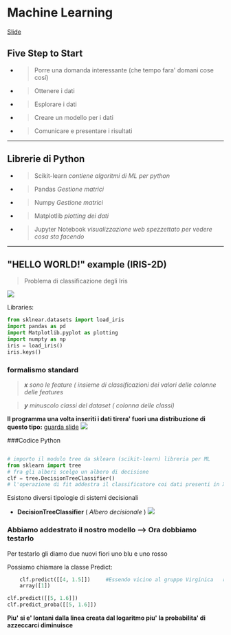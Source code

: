 # Machine Learning 
[Slide](https://elly2020.dia.unipr.it/pluginfile.php/29265/mod_resource/content/1/03_introduzione_ML_iris2D.pdf)

## Five Step to Start
* > Porre una domanda interessante (che tempo fara' domani cose cosí)
* > Ottenere i dati
* > Esplorare i dati
* > Creare un modello per i dati
* > Comunicare e presentare i risultati

***

## Librerie di Python
* > Scikit-learn *contiene algoritmi di ML per python*
* > Pandas *Gestione matrici* 
* > Numpy *Gestione matrici* 
* > Matplotlib  *plotting dei dati*
* > Jupyter Notebook *visualizzazione web spezzettato per vedere cosa sta facendo* 

***

## "HELLO WORLD!" example (IRIS-2D)

> Problema di classificazione degli Iris 
 
![](https://www.giardinaggio.net/giardino/bulbi/iris_NG1.jpg)

Libraries:
```python
from sklnear.datasets import load_iris
import pandas as pd
import Matplotlib.pyplot as plotting
import numpty as np 
iris = load_iris()
iris.keys()
```

### formalismo standard 

> *__x__ sono le feature ( insieme di classificazioni dei valori delle colonne delle features*

> *__y__ minuscolo classi del dataset ( colonna delle classi)*

__Il programma una volta inseriti i dati tirera' fuori una distribuzione di questo tipo:__ [guarda slide](https://elly2020.dia.unipr.it/pluginfile.php/29265/mod_resource/content/1/03_introduzione_ML_iris2D.pdf)
![](http://www.r-project.it/_book/53-classification-CTREE_files/figure-html/bq-1.png)
  
###Codice Python

```python

# importo il modulo tree da sklearn (scikit-learn) libreria per ML
from sklearn import tree
# fra gli alberi scelgo un albero di decisione
clf = tree.DecisionTreeClassifier()
# l'operazione di fit addestra il classificatore coi dati presenti in X e y clf = clf.fit(X, y)

```


Esistono diversi tipologie di sistemi decisionali

* __DecisionTreeClassifier__ ( *Albero decisionale* )
  ![](https://scikit-learn.org/stable/_images/iris.png)

### Abbiamo addestrato il nostro modello --> Ora dobbiamo testarlo

Per testarlo gli diamo due nuovi fiori uno blu e uno rosso

Possiamo chiamare la classe Predict:


```python 
    clf.predict([[4, 1.5]])     #Essendo vicino al gruppo Virginica   riuscira' ad azzeccarlo con facilita' 
    array([1])
```

```python
clf.predict([[5, 1.6]])            
clf.predict_proba([[5, 1.6]])

```

 __Piu' si e' lontani dalla linea creata dal logaritmo piu' la probabilita' di azzeccarci diminuisce__
